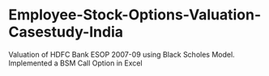 # Employee-Stock-Options-Valuation-Casestudy-India
Valuation of HDFC Bank ESOP 2007-09 using Black Scholes Model.
Implemented a BSM Call Option in Excel
